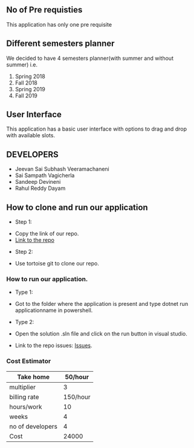 ## No of Pre requisties 
This application has only one pre requisite 

## Different semesters planner 
We decided to have 4 semesters planner(with summer and without summer) i.e. 

1. Spring 2018
2. Fall 2018
3. Spring 2019 
4. Fall 2019 

## User Interface 
This application has a basic user interface with options to drag and drop with available slots.

## DEVELOPERS 
- Jeevan Sai Subhash Veeramachaneni
- Sai Sampath Vagicherla
- Sandeep Devineni
- Rahul Reddy Dayam 
## How to clone and run our application 

* Step 1: 
- Copy the link of our repo.
- [Link to the repo](https://github.com/rahulreddy062/StudentPlan)
* Step 2:
- Use tortoise git to clone our repo. 

### How to run our application. 

* Type 1:
- Got to the folder where the application is present and type dotnet run applicationname in powershell.
* Type 2: 
- Open the solution .sln file and click on the run button in visual studio.
* Link to the repo issues:  [Issues](https://github.com/rahulreddy062/StudentPlan/issues?q=is%3Aissue+is%3Aclosed).

### Cost Estimator 

| Take home         | 50/hour  |
|-------------------|----------|
| multiplier        | 3        |
| billing rate      | 150/hour |
| hours/work        | 10       |
| weeks             | 4        |
| no of developers  | 4        |
| Cost              | 24000    |
